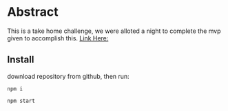 # Abstract

This is a take home challenge, we were alloted a night to complete the mvp given to accomplish this. [Link Here:](https://mod4.turing.edu/projects/take_home/take_home_fe)

## Install
download repository from github, then run: 

```
npm i

npm start

```
